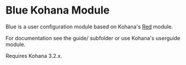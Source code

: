 # Blue Kohana Module

Blue is a user configuration module based on Kohana's [Red](https://github.com/Phrax1337/kohana-red) module.

For documentation see the guide/ subfolder or use Kohana's userguide module.

Requires Kohana 3.2.x.
